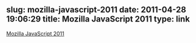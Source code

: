 slug: mozilla-javascript-2011
date: 2011-04-28 19:06:29
title: Mozilla JavaScript 2011
type: link
---

[Mozilla JavaScript 2011](http://blog.mozilla.com/dmandelin/2011/04/22/mozilla-javascript-2011/)
